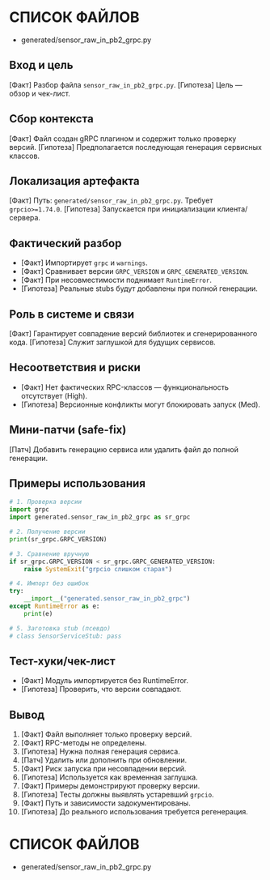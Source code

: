# СПИСОК ФАЙЛОВ
- generated/sensor_raw_in_pb2_grpc.py

## Вход и цель
[Факт] Разбор файла `sensor_raw_in_pb2_grpc.py`.
[Гипотеза] Цель — обзор и чек-лист.

## Сбор контекста
[Факт] Файл создан gRPC плагином и содержит только проверку версий.
[Гипотеза] Предполагается последующая генерация сервисных классов.

## Локализация артефакта
[Факт] Путь: `generated/sensor_raw_in_pb2_grpc.py`. Требует `grpcio>=1.74.0`.
[Гипотеза] Запускается при инициализации клиента/сервера.

## Фактический разбор
- [Факт] Импортирует `grpc` и `warnings`.
- [Факт] Сравнивает версии `GRPC_VERSION` и `GRPC_GENERATED_VERSION`.
- [Факт] При несовместимости поднимает `RuntimeError`.
- [Гипотеза] Реальные stubs будут добавлены при полной генерации.

## Роль в системе и связи
[Факт] Гарантирует совпадение версий библиотек и сгенерированного кода.
[Гипотеза] Служит заглушкой для будущих сервисов.

## Несоответствия и риски
- [Факт] Нет фактических RPC-классов — функциональность отсутствует (High).
- [Гипотеза] Версионные конфликты могут блокировать запуск (Med).

## Мини-патчи (safe-fix)
[Патч] Добавить генерацию сервиса или удалить файл до полной генерации.

## Примеры использования
```python
# 1. Проверка версии
import grpc
import generated.sensor_raw_in_pb2_grpc as sr_grpc

# 2. Получение версии
print(sr_grpc.GRPC_VERSION)

# 3. Сравнение вручную
if sr_grpc.GRPC_VERSION < sr_grpc.GRPC_GENERATED_VERSION:
    raise SystemExit("grpcio слишком старая")

# 4. Импорт без ошибок
try:
    __import__("generated.sensor_raw_in_pb2_grpc")
except RuntimeError as e:
    print(e)

# 5. Заготовка stub (псевдо)
# class SensorServiceStub: pass
```

## Тест-хуки/чек-лист
- [Факт] Модуль импортируется без RuntimeError.
- [Гипотеза] Проверить, что версии совпадают.

## Вывод
1. [Факт] Файл выполняет только проверку версий.
2. [Факт] RPC-методы не определены.
3. [Гипотеза] Нужна полная генерация сервиса.
4. [Патч] Удалить или дополнить при обновлении.
5. [Факт] Риск запуска при несовпадении версий.
6. [Гипотеза] Используется как временная заглушка.
7. [Факт] Примеры демонстрируют проверку версии.
8. [Гипотеза] Тесты должны выявлять устаревший `grpcio`.
9. [Факт] Путь и зависимости задокументированы.
10. [Гипотеза] До реального использования требуется регенерация.

# СПИСОК ФАЙЛОВ
- generated/sensor_raw_in_pb2_grpc.py
